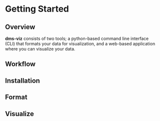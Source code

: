 # Getting Started

## Overview

**dms-viz** consists of two tools; a python-based command line interface (CLI) that formats your data for visualization, and a web-based application where you can visualize your data.

## Workflow

## Installation

## Format

## Visualize
